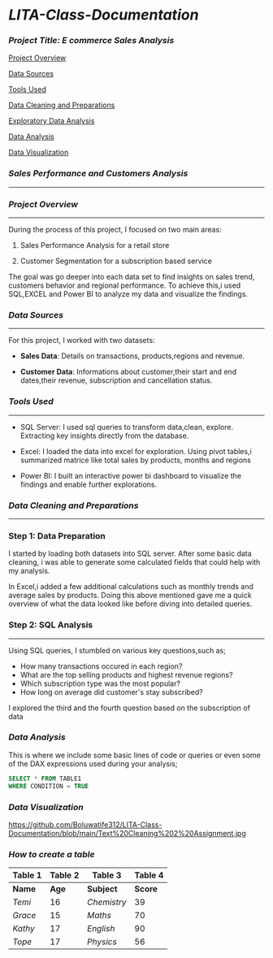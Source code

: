 # *LITA-Class-Documentation*

### *Project Title: E commerce Sales Analysis*

[Project Overview](#project-overview)

[Data Sources](#data-sources) 

[Tools Used](#tools-used) 

[Data Cleaning and Preparations](#data-cleaning-and-preparations)

[Exploratory Data Analysis](#exploratory-data-analysis)

[Data Analysis](#data-analysis)

[Data Visualization](#data-visualization)

### *Sales Performance and Customers Analysis*
------------
### *Project Overview*
-------------

During the process of this project, I focused on two main areas:
1. Sales Performance Analysis for a retail store

2. Customer Segmentation for a subscription based service

The goal was go deeper into each data set to find insights on sales trend, customers behavior and regional performance. To achieve this,i used SQL,EXCEL and Power BI to analyze my data and visualize the findings.

### *Data Sources* 
---------------

For this project, I worked with two datasets:
- **Sales Data**: Details on transactions, products,regions and revenue.

- **Customer Data**: Informations about customer,their start and end dates,their revenue, subscription and cancellation status. 

### *Tools Used*
----------

- SQL Server: I used sql queries to transform data,clean, explore. Extracting key insights directly from the database.
  
- Excel: I loaded the data into excel for exploration. Using pivot tables,i summarized matrice like total sales by products, months and regions

- Power BI: I built an interactive power bi dashboard to visualize the findings and enable further explorations.

### *Data Cleaning and Preparations*
----------------

### Step 1: Data Preparation 
 I started by loading both datasets into SQL server. After some basic data cleaning, i was able to generate some calculated fields that could help with my analysis.
 
 In Excel,i added a few additional calculations such as monthly trends and average sales by products. Doing this above mentioned gave me a quick overview of what the data looked like before diving into detailed queries.
   
### Step 2: SQL Analysis
----------------

Using SQL queries, I stumbled on various key questions,such as;

- How many transactions occured in each region?
- What are the top selling products and highest revenue regions?
- Which subscription type was the most popular?
- How long on average did customer's stay subscribed?

I explored the third and the fourth question based on the subscription of data

### *Data Analysis* 
This is where we include some basic lines of code or queries or even some of the DAX expressions used during your analysis;

```SQL
SELECT * FROM TABLE1
WHERE CONDITION = TRUE
```

### *Data Visualization* 

https://github.com/Boluwatife312/LITA-Class-Documentation/blob/main/Text%20Cleaning%202%20Assignment.jpg

### *How to create a table*

|Table 1|Table 2|Table 3|Table 4|
|---------|---------|---------|---------|
|**Name**|**Age**|**Subject**|**Score**|
|*Temi*|16|*Chemistry*|39|
|*Grace*|15|*Maths*|70|
|*Kathy*|17|*English*|90|
|*Tope*|17|*Physics*|56|
